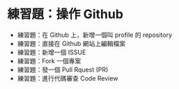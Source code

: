 # 練習題：操作 Github

* 練習題：在 Github 上，新增一個叫 profile 的 repository
* 練習題：直接在 Github 網站上編輯檔案
* 練習題：新增一個 ISSUE
* 練習題：Fork 一個專案
* 練習題：發一個 Pull Rquest (PR)
* 練習題：進行代碼審查 Code Review